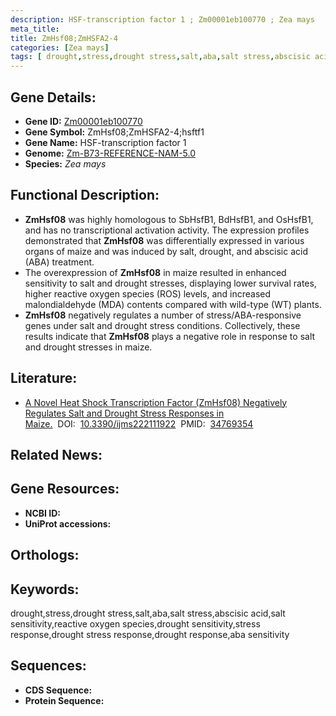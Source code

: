 ```yaml
---
description: HSF-transcription factor 1 ; Zm00001eb100770 ; Zea mays
meta_title:
title: ZmHsf08;ZmHSFA2-4
categories: [Zea mays]
tags: [ drought,stress,drought stress,salt,aba,salt stress,abscisic acid,salt sensitivity,reactive oxygen species,drought sensitivity,stress response,drought stress response,drought response,aba sensitivity ]
---
```


## Gene Details:
- **Gene ID:**	[Zm00001eb100770]()
- **Gene Symbol:** ZmHsf08;ZmHSFA2-4;hsftf1
- **Gene Name:** HSF-transcription factor 1
- **Genome:** [Zm-B73-REFERENCE-NAM-5.0]()
- **Species:** *Zea mays*

## Functional Description:
   - **ZmHsf08** was highly homologous to SbHsfB1, BdHsfB1, and OsHsfB1, and has no transcriptional activation activity. The expression profiles demonstrated that **ZmHsf08** was differentially expressed in various organs of maize and was induced by salt, drought, and abscisic acid (ABA) treatment.
   - The overexpression of **ZmHsf08** in maize resulted in enhanced sensitivity to salt and drought stresses, displaying lower survival rates, higher reactive oxygen species (ROS) levels, and increased malondialdehyde (MDA) contents compared with wild-type (WT) plants.
   - **ZmHsf08** negatively regulates a number of stress/ABA-responsive genes under salt and drought stress conditions. Collectively, these results indicate that **ZmHsf08** plays a negative role in response to salt and drought stresses in maize.

## Literature:
   - [A Novel Heat Shock Transcription Factor (ZmHsf08) Negatively Regulates Salt and Drought Stress Responses in Maize.]( https://www.ncbi.nlm.nih.gov/pmc/articles/PMC8584904/)&nbsp;&nbsp;DOI:&nbsp;&nbsp;[10.3390/ijms222111922](https://www.ncbi.nlm.nih.gov/pmc/articles/PMC8584904/)&nbsp;&nbsp;PMID:&nbsp;&nbsp;[34769354](https://pubmed.ncbi.nlm.nih.gov/34769354/)

## Related News:

## Gene Resources:
- **NCBI ID:** [](https://www.ncbi.nlm.nih.gov/gene/?term=)
- **UniProt accessions:** [](https://www.uniprot.org/uniprotkb//entry)

## Orthologs:

## Keywords:
drought,stress,drought stress,salt,aba,salt stress,abscisic acid,salt sensitivity,reactive oxygen species,drought sensitivity,stress response,drought stress response,drought response,aba sensitivity

## Sequences:
- **CDS Sequence:**
- **Protein Sequence:**
